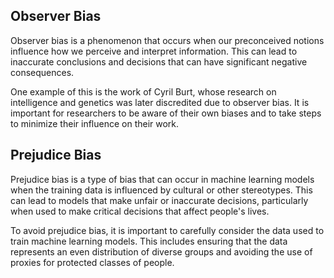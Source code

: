## Observer Bias

Observer bias is a phenomenon that occurs when our preconceived notions influence how we perceive and interpret information. This can lead to inaccurate conclusions and decisions that can have significant negative consequences.

One example of this is the work of Cyril Burt, whose research on intelligence and genetics was later discredited due to observer bias. It is important for researchers to be aware of their own biases and to take steps to minimize their influence on their work.

## Prejudice Bias

Prejudice bias is a type of bias that can occur in machine learning models when the training data is influenced by cultural or other stereotypes. This can lead to models that make unfair or inaccurate decisions, particularly when used to make critical decisions that affect people's lives.

To avoid prejudice bias, it is important to carefully consider the data used to train machine learning models. This includes ensuring that the data represents an even distribution of diverse groups and avoiding the use of proxies for protected classes of people.
